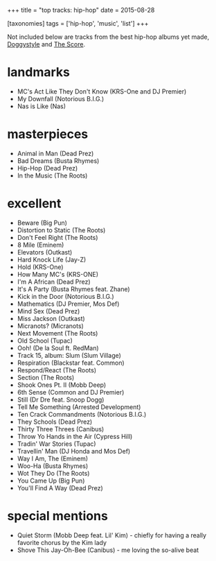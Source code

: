 +++
title = "top tracks: hip-hop"
date = 2015-08-28

[taxonomies]
tags = ['hip-hop', 'music', 'list']
+++

Not included below are tracks from the best hip-hop albums yet made,
[Doggystyle] and [The Score].

landmarks
=========

-   MC's Act Like They Don't Know (KRS-One and DJ Premier)
-   My Downfall (Notorious B.I.G.)
-   Nas is Like (Nas)

masterpieces
============

-   Animal in Man (Dead Prez)
-   Bad Dreams (Busta Rhymes)
-   Hip-Hop (Dead Prez)
-   In the Music (The Roots)

excellent
=========

-   Beware (Big Pun)
-   Distortion to Static (The Roots)
-   Don't Feel Right (The Roots)
-   8 Mile (Eminem)
-   Elevators (Outkast)
-   Hard Knock Life (Jay-Z)
-   Hold (KRS-One)
-   How Many MC's (KRS-ONE)
-   I'm A African (Dead Prez)
-   It's A Party (Busta Rhymes feat. Zhane)
-   Kick in the Door (Notorious B.I.G.)
-   Mathematics (DJ Premier, Mos Def)
-   Mind Sex (Dead Prez)
-   Miss Jackson (Outkast)
-   Micranots? (Micranots)
-   Next Movement (The Roots)
-   Old School (Tupac)
-   Ooh! (De la Soul ft. RedMan)
-   Track 15, album: Slum (Slum Village)
-   Respiration (Blackstar feat. Common)
-   Respond/React (The Roots)
-   Section (The Roots)
-   Shook Ones Pt. II (Mobb Deep)
-   6th Sense (Common and DJ Premier)
-   Still (Dr Dre feat. Snoop Dogg)
-   Tell Me Something (Arrested Development)
-   Ten Crack Commandments (Notorious B.I.G.)
-   They Schools (Dead Prez)
-   Thirty Three Threes (Canibus)
-   Throw Yo Hands in the Air (Cypress Hill)
-   Tradin' War Stories (Tupac)
-   Travellin' Man (DJ Honda and Mos Def)
-   Way I Am, The (Eminem)
-   Woo-Ha (Busta Rhymes)
-   Wot They Do (The Roots)
-   You Came Up (Big Pun)
-   You'll Find A Way (Dead Prez)

special mentions
================

-   Quiet Storm (Mobb Deep feat. Lil' Kim) - chiefly for having a
    really favorite chorus by the Kim lady
-   Shove This Jay-Oh-Bee (Canibus) - me loving the so-alive beat

  [Doggystyle]: http://tshepang.net/doggystyle-1993
  [The Score]: http://tshepang.net/the-score-1996
